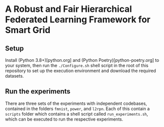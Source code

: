 # A Robust and Fair Hierarchical Federated Learning Framework for Smart Grid

## Setup

Install (Python 3.8+)[python.org] and (Python Poetry)[python-poetry.org] to your system, then run the `./Configure.sh` shell script in the root of this repository
to set up the execution environment and download the required datasets.

## Run the experiments

There are three sets of the experiments with independent codebases, contained in the folders `fmnist`, `power`, and `l2rpn`. Each of this contain a `scripts` folder
which contains a shell script called `run_experiments.sh`, which can be executed to run the respective experiments.
